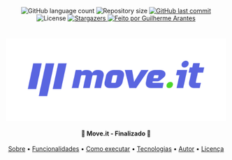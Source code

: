 
<p align="center">
  <img alt="GitHub language count" src="https://img.shields.io/github/languages/count/GuiAran/moveit?color=%2304D361&style=for-the-badge">

  <img alt="Repository size" src="https://img.shields.io/github/repo-size/guiaran/moveit?style=for-the-badge">

  <a href="https://github.com/guiaran/moveit/commits/master">
    <img alt="GitHub last commit" src="https://img.shields.io/github/last-commit/guiaran/moveit?style=for-the-badge">
  </a>

   <img alt="License" src="https://img.shields.io/badge/license-MIT-brightgreen?style=for-the-badge">
   <a href="https://github.com/guiaran/moveit/stargazers">
    <img alt="Stargazers" src="https://img.shields.io/github/stars/guiaran/moveit?style=for-the-badge">
  </a>

  <a href="#">
    <img alt="Feito por Guilherme Arantes" src="https://img.shields.io/badge/Feito%20por-Guilherme%20Arantes-%231b9?style=for-the-badge">
  </a>

</p>
<h1 align="center" style="padding: 50px; background: #fff;">
    <img alt="moveit" title="moveit" src="https://raw.githubusercontent.com/guiaran/moveit/main/public/logo-full.svg" />
</h1>

<h4 align="center">
	🏁  Move.it - Finalizado 🏁
</h4>

<p align="center">
 <a href="#--sobre-o-projeto">Sobre</a> •
 <a href="#-%EF%B8%8F-funcionalidades">Funcionalidades</a> •
 <a href="#--como-executar-o-projeto">Como executar</a> •
 <a href="#--tecnologias">Tecnologias</a> •
 <a href="#--autor">Autor</a> •
 <a href="#--licença">Licença</a>
</p>
